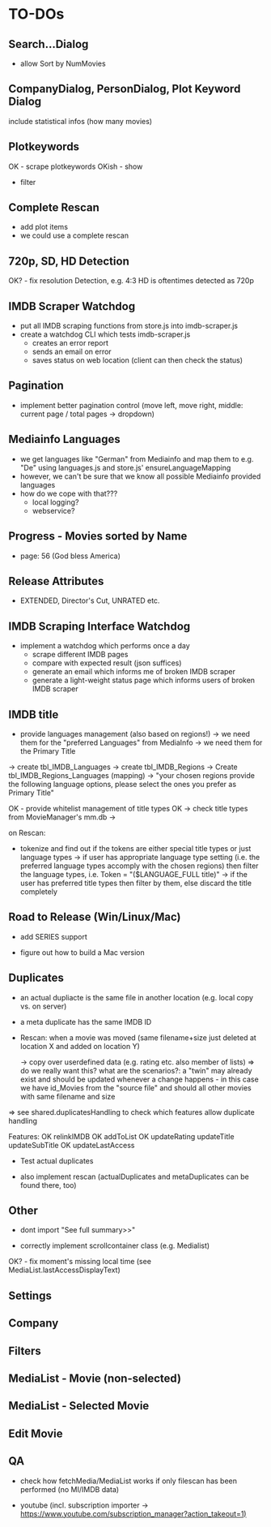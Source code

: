 # TO-DOs

## Search...Dialog
- allow Sort by NumMovies

## CompanyDialog, PersonDialog, Plot Keyword Dialog
include statistical infos (how many movies)

## Plotkeywords
OK - scrape plotkeywords
OKish - show
- filter

## Complete Rescan
- add plot items
- we could use a complete rescan

## 720p, SD, HD Detection
OK? - fix resolution Detection, e.g. 4:3 HD is oftentimes detected as 720p

## IMDB Scraper Watchdog
- put all IMDB scraping functions from store.js into imdb-scraper.js
- create a watchdog CLI which tests imdb-scraper.js
  - creates an error report
  - sends an email on error
  - saves status on web location (client can then check the status)

## Pagination
- implement better pagination control (move left, move right, middle: current page / total pages -> dropdown)

## Mediainfo Languages
- we get languages like "German" from Mediainfo and map them to e.g. "De" using languages.js and store.js' ensureLanguageMapping
- however, we can't be sure that we know all possible Mediainfo provided languages
- how do we cope with that???
  - local logging?
  - webservice?

## Progress - Movies sorted by Name
- page: 56 (God bless America)

## Release Attributes
- EXTENDED, Director's Cut, UNRATED etc.

## IMDB Scraping Interface Watchdog
- implement a watchdog which performs once a day
  - scrape different IMDB pages
  - compare with expected result (json suffices)
  - generate an email which informs me of broken IMDB scraper
  - generate a light-weight status page which informs users of broken IMDB scraper

## IMDB title

- provide languages management (also based on regions!)
-> we need them for the "preferred Languages" from MediaInfo
-> we need them for the Primary Title

-> create tbl_IMDB_Languages
-> create tbl_IMDB_Regions
-> Create tbl_IMDB_Regions_Languages (mapping)
-> "your chosen regions provide the following language options, please select the ones you prefer as Primary Title"


OK - provide whitelist management of title types
  OK -> check title types from MovieManager's mm.db
  -> 

on Rescan:
- tokenize and find out if the tokens are either special title types or just language types
-> if user has appropriate language type setting (i.e. the preferred language types accomply with the chosen regions) then filter the language types, i.e. Token = "($LANGUAGE_FULL title)"
-> if the user has preferred title types then filter by them, else discard the title completely

## Road to Release (Win/Linux/Mac)
- add SERIES support

- figure out how to build a Mac version

## Duplicates

- an actual dupliacte is the same file in another location (e.g. local copy vs. on server)
- a meta duplicate has the same IMDB ID

- Rescan: when a movie was moved (same filename+size just deleted at location X and added on location Y)

  -> copy over userdefined data (e.g. rating etc. also member of lists)
  => do we really want this? what are the scenarios?: a "twin" may already exist and should be updated whenever a change happens - in this case we have id_Movies from the "source file" and should all other movies with same filename and size

=> see shared.duplicatesHandling to check which features allow duplicate handling

Features:
  OK relinkIMDB
  OK addToList
  OK updateRating
  updateTitle
  updateSubTitle
  OK updateLastAccess

- Test actual duplicates

- also implement rescan (actualDuplicates and metaDuplicates can be found there, too)

## Other
- dont import "See full summary>>"

- correctly implement scrollcontainer class (e.g. Medialist)

OK? - fix moment's missing local time (see MediaList.lastAccessDisplayText)

## Settings

## Company

## Filters

## MediaList - Movie (non-selected)

## MediaList - Selected Movie

## Edit Movie

## QA

- check how fetchMedia/MediaList works if only filescan has been performed (no MI/IMDB data)

- youtube (incl. subscription importer -> <https://www.youtube.com/subscription_manager?action_takeout=1)>